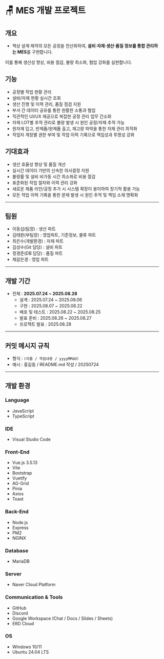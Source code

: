 # 🪑 MES 개발 프로젝트 

## 개요
- 책상 설계·제작의 모든 공정을 전산화하여,
**설비·자재·생산·품질 정보를 통합 관리하는 MES**를 구현합니다.
  
이를 통해 생산성 향상, 비용 절감, 불량 최소화, 협업 강화를 실현합니다.

## 기능
- 공정별 작업 현황 관리
- 설비/자재 현황 실시간 조회
- 생산 진행 및 이력 관리, 품질 점검 지원
- 부서 간 데이터 공유를 통한 원활한 소통과 협업
- 직관적인 UI/UX 제공으로 복잡한 공정 관리 업무 간소화
- 자재 LOT별 추적 관리로 불량 발생 시 원인 공정/자재 추적 가능
- 원자재 입고, 반제품/완제품 출고, 재고량 파악을 통한 자재 관리 최적화
- 작업자 계정별 권한 부여 및 작업 이력 기록으로 책임성과 투명성 강화



## 기대효과
- 생산 효율성 향상 및 품질 개선
- 실시간 데이터 기반의 신속한 의사결정 지원
- 불량률 및 설비 비가동 시간 최소화로 비용 절감
- 표준화된 작업 절차와 이력 관리 강화
- 새로운 제품 라인/공정 추가 시 시스템 확장이 용이하여 장기적 활용 가능
- 모든 작업 이력 기록을 통한 문제 발생 시 원인 추적 및 책임 소재 명확화
---

## 팀원
- 이동섭(팀장) : 생산 파트  
- 김태완(부팀장) : 영업파트, 기준정보, 물류 파트  
- 최은수(개발환경) : 자재 파트  
- 김성수(Git 담당) : 설비 파트  
- 정경준(DB 담당) : 품질 파트  
- 제갈은경 : 영업 파트  

---

## 개발 기간
- 전체 : **2025.07.24 ~ 2025.08.28**  
  - 설계 : 2025.07.24 ~ 2025.08.06  
  - 구현 : 2025.08.07 ~ 2025.08.22  
  - 배포 및 테스트 : 2025.08.22 ~ 2025.08.25  
  - 발표 준비 : 2025.08.26 ~ 2025.08.27  
  - 프로젝트 발표 : 2025.08.28  

---

## 커밋 메시지 규칙
- 형식 : `(이름 / 작업내용 / yyyyMMdd)`  
- 예시 :  홍길동 / README.md 작성 / 20250724


---

## 개발 환경

### Language
- JavaScript  
- TypeScript  

### IDE
- Visual Studio Code  

### Front-End
- Vue.js 3.5.13  
- Vite  
- Bootstrap  
- Vuetify  
- AG-Grid  
- Pinia  
- Axios  
- Toast  

### Back-End
- Node.js  
- Express
- PM2
- NGINX

### Database
- MariaDB  

### Server
- Naver Cloud Platform  

### Communication & Tools
- GitHub  
- Discord  
- Google Workspace (Chat / Docs / Slides / Sheets)  
- ERD Cloud  

### OS
- Windows 10/11  
- Ubuntu 24.04 LTS  

